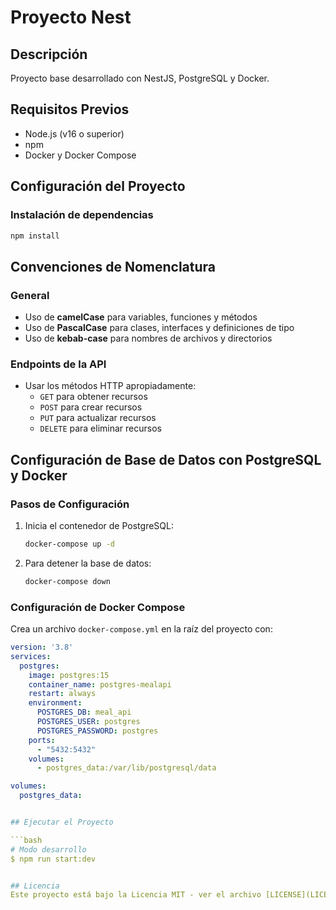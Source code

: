 # Proyecto Nest

## Descripción
Proyecto base desarrollado con NestJS, PostgreSQL y Docker.

## Requisitos Previos
- Node.js (v16 o superior)
- npm
- Docker y Docker Compose

## Configuración del Proyecto

### Instalación de dependencias
```bash
npm install
```

## Convenciones de Nomenclatura

### General
- Uso de **camelCase** para variables, funciones y métodos
- Uso de **PascalCase** para clases, interfaces y definiciones de tipo
- Uso de **kebab-case** para nombres de archivos y directorios

### Endpoints de la API
- Usar los métodos HTTP apropiadamente:
  - `GET` para obtener recursos
  - `POST` para crear recursos
  - `PUT` para actualizar recursos
  - `DELETE` para eliminar recursos

## Configuración de Base de Datos con PostgreSQL y Docker

### Pasos de Configuración

1. Inicia el contenedor de PostgreSQL:
   ```bash
   docker-compose up -d
   ```

2. Para detener la base de datos:
   ```bash
   docker-compose down
   ```

### Configuración de Docker Compose
Crea un archivo `docker-compose.yml` en la raíz del proyecto con:

```yaml
version: '3.8'
services:
  postgres:
    image: postgres:15
    container_name: postgres-mealapi
    restart: always
    environment:
      POSTGRES_DB: meal_api
      POSTGRES_USER: postgres
      POSTGRES_PASSWORD: postgres
    ports:
      - "5432:5432"
    volumes:
      - postgres_data:/var/lib/postgresql/data

volumes:
  postgres_data:


## Ejecutar el Proyecto

```bash
# Modo desarrollo
$ npm run start:dev


## Licencia
Este proyecto está bajo la Licencia MIT - ver el archivo [LICENSE](LICENSE) para más detalles.
